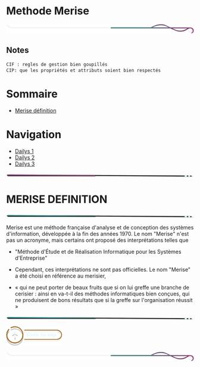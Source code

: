 # Methode Merise

<!-- Main image  -->

![border](./assets/line/border_deco_rt.png)

## Notes

```
CIF : regles de gestion bien goupillés
CIP: que les propriétés et attributs soient bien respectés
```

# Sommaire

- [Merise définition](#merise-definition)

# Navigation

- [Dailys 1](./doc/dailys_1.md)
- [Dailys 2](./doc/dailys_2.md)
- [Dailys 3](./doc/dailys_3.md)

![border](./assets/line/line-pink-point_l.png)

# MERISE DEFINITION

![border](./assets/line/line-teal-point_l.png)

Merise est une méthode française d'analyse et de conception des systèmes d'information, développée à la fin des années 1970. Le nom "Merise" n'est pas un acronyme, mais certains ont proposé des interprétations telles que

- "Méthode d'Étude et de Réalisation Informatique pour les Systèmes d'Entreprise"

- Cependant, ces interprétations ne sont pas officielles. Le nom "Merise" a été choisi en référence au merisier,

- « qui ne peut porter de beaux fruits que si on lui greffe une branche de cerisier : ainsi en va-t-il des méthodes informatiques bien conçues, qui ne produisent de bons résultats que si la greffe sur l'organisation réussit »

![border](./assets/line/line-teal-point_l.png)

<a href="#sommaire"><img src="assets/button/back_to_top.png" alt="Home page" style="width: 150px; height: auto;"></a>

![border](./assets/line/border_deco_rt.png)
